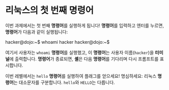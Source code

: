 # 리눅스의 첫 번째 명령어

이번 과제에서는 첫 번째 **명령어**를 실행하게 됩니다! **명령어**를 입력하고 엔터를 누르면, **명령어**가 다음과 같이 실행됩니다:

hacker@dojo:~$ whoami
hacker
hacker@dojo:~$

여기서 사용자는 `whoami` **명령어**를 실행했고, 이 **명령어**는 사용자 이름(`hacker`)을 **터미널**에 출력합니다. **명령어**가 종료되면, **셸**은 다음 **명령어**를 기다리며 다시 프롬프트를 표시합니다.

이번 레벨에서는 `hello` **명령어**를 실행하여 플래그를 얻으세요! 명심하세요: 리눅스 **명령어**는 대소문자를 구분합니다. `hello`와 `HELLO`는 다릅니다.
